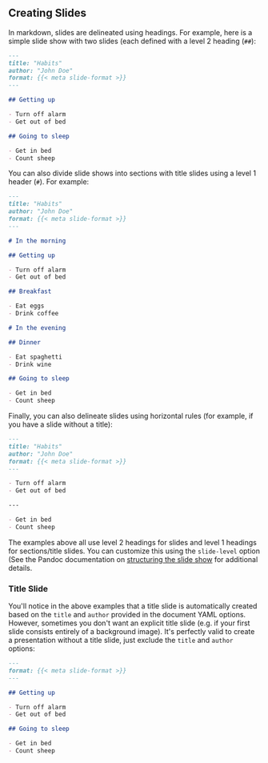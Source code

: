 ## Creating Slides

In markdown, slides are delineated using headings. For example, here is a simple slide show with two slides (each defined with a level 2 heading (`##`):

``` {.markdown code-preview="/docs/presentations/revealjs/examples/creating-slides-1.qmd"}
---
title: "Habits"
author: "John Doe"
format: {{< meta slide-format >}}
---

## Getting up

- Turn off alarm
- Get out of bed

## Going to sleep

- Get in bed
- Count sheep
```

You can also divide slide shows into sections with title slides using a level 1 header (`#`). For example:

``` {.markdown code-preview="/docs/presentations/revealjs/examples/creating-slides-2.qmd"}
---
title: "Habits"
author: "John Doe"
format: {{< meta slide-format >}}
---

# In the morning

## Getting up

- Turn off alarm
- Get out of bed

## Breakfast

- Eat eggs
- Drink coffee

# In the evening

## Dinner

- Eat spaghetti
- Drink wine

## Going to sleep

- Get in bed
- Count sheep
```

Finally, you can also delineate slides using horizontal rules (for example, if you have a slide without a title):

``` {.markdown code-preview="/docs/presentations/revealjs/examples/creating-slides-3.qmd"}
---
title: "Habits"
author: "John Doe"
format: {{< meta slide-format >}}
---

- Turn off alarm
- Get out of bed

---

- Get in bed
- Count sheep
```

The examples above all use level 2 headings for slides and level 1 headings for sections/title slides. You can customize this using the `slide-level` option (See the Pandoc documentation on [structuring the slide show](https://pandoc.org/MANUAL.html#structuring-the-slide-show) for additional details.

### Title Slide

You'll notice in the above examples that a title slide is automatically created based on the `title` and `author` provided in the document YAML options. However, sometimes you don't want an explicit title slide (e.g. if your first slide consists entirely of a background image). It's perfectly valid to create a presentation without a title slide, just exclude the `title` and `author` options:

``` markdown
---
format: {{< meta slide-format >}}
---

## Getting up

- Turn off alarm
- Get out of bed

## Going to sleep

- Get in bed
- Count sheep
```

